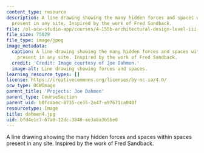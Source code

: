 ```yaml
---
content_type: resource
description: A line drawing showing the many hidden forces and spaces within spaces
  present in any site. Inspired by the work of Fred Sandback.
file: /ol-ocw-studio-app/courses/4-155b-architectural-design-level-iii-a-student-center-for-mit-fall-2004/bfd4e1c767a012dc3840ee3a8a3b5be0_dahmen4.jpg
file_size: 75029
file_type: image/jpeg
image_metadata:
  caption: A line drawing showing the many hidden forces and spaces within spaces
    present in any site. Inspired by the work of Fred Sandback.
  credit: 'Credit: Image courtesy of Joe Dahmen.'
  image-alt: Line drawing showing forces and spaces.
learning_resource_types: []
license: https://creativecommons.org/licenses/by-nc-sa/4.0/
ocw_type: OCWImage
parent_title: 'Projects: Joe Dahmen'
parent_type: CourseSection
parent_uid: b0fcaaec-8735-ce35-2e47-e97671ca040f
resourcetype: Image
title: dahmen4.jpg
uid: bfd4e1c7-67a0-12dc-3840-ee3a8a3b5be0
---
```

A line drawing showing the many hidden forces and spaces within spaces present in any site. Inspired by the work of Fred Sandback.